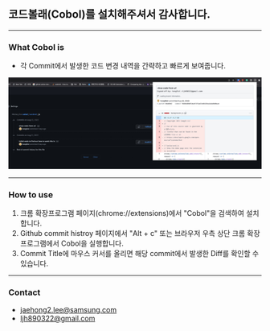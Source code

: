 ## 코드볼래(Cobol)를 설치해주셔서 감사합니다. 
<hr>

### What Cobol is
- 각 Commit에서 발생한 코드 변경 내역을 간략하고 빠르게 보여줍니다.
  
![alt text](https://github.com/hong9lol/cobol/blob/main/images/cobol.jpeg?raw=true)

<hr>

### How to use
1. 크롬 확장프로그램 페이지(chrome://extensions)에서 "Cobol"을 검색하여 설치합니다. 
2. Github commit histroy 페이지에서 "Alt + c" 또는 브라우저 우측 상단 크롬 확장 프로그램에서 Cobol을 실행합니다. 
3. Commit Title에 마우스 커서를 올리면 해당 commit에서 발생한 Diff를 확인할 수 있습니다.

<hr>

### Contact
 - jaehong2.lee@samsung.com
 - ljh890322@gmail.com

